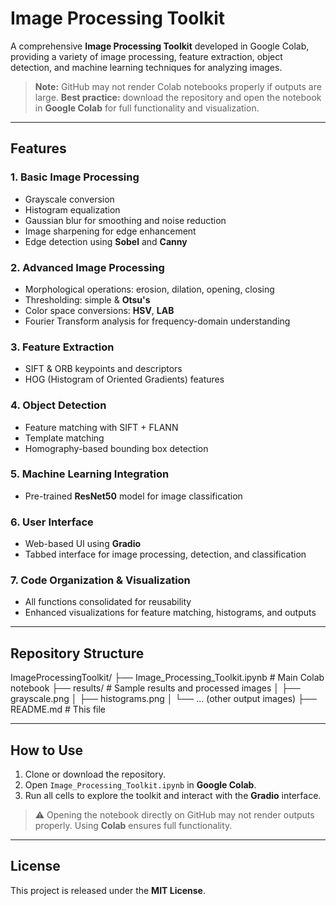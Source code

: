 # Image Processing Toolkit

A comprehensive **Image Processing Toolkit** developed in Google Colab, providing a variety of image processing, feature extraction, object detection, and machine learning techniques for analyzing images.  

> **Note:** GitHub may not render Colab notebooks properly if outputs are large. **Best practice:** download the repository and open the notebook in **Google Colab** for full functionality and visualization.

---

## Features

### 1. Basic Image Processing
- Grayscale conversion
- Histogram equalization
- Gaussian blur for smoothing and noise reduction
- Image sharpening for edge enhancement
- Edge detection using **Sobel** and **Canny**

### 2. Advanced Image Processing
- Morphological operations: erosion, dilation, opening, closing
- Thresholding: simple & **Otsu's**
- Color space conversions: **HSV**, **LAB**
- Fourier Transform analysis for frequency-domain understanding

### 3. Feature Extraction
- SIFT & ORB keypoints and descriptors
- HOG (Histogram of Oriented Gradients) features

### 4. Object Detection
- Feature matching with SIFT + FLANN
- Template matching
- Homography-based bounding box detection

### 5. Machine Learning Integration
- Pre-trained **ResNet50** model for image classification

### 6. User Interface
- Web-based UI using **Gradio**
- Tabbed interface for image processing, detection, and classification

### 7. Code Organization & Visualization
- All functions consolidated for reusability
- Enhanced visualizations for feature matching, histograms, and outputs

---

## Repository Structure

ImageProcessingToolkit/
├── Image_Processing_Toolkit.ipynb # Main Colab notebook
├── results/ # Sample results and processed images
│ ├── grayscale.png
│ ├── histograms.png
│ └── ... (other output images)
├── README.md # This file

---

## How to Use

1. Clone or download the repository.
2. Open `Image_Processing_Toolkit.ipynb` in **Google Colab**.
3. Run all cells to explore the toolkit and interact with the **Gradio** interface.

> ⚠️ Opening the notebook directly on GitHub may not render outputs properly. Using **Colab** ensures full functionality.

---

## License

This project is released under the **MIT License**.
